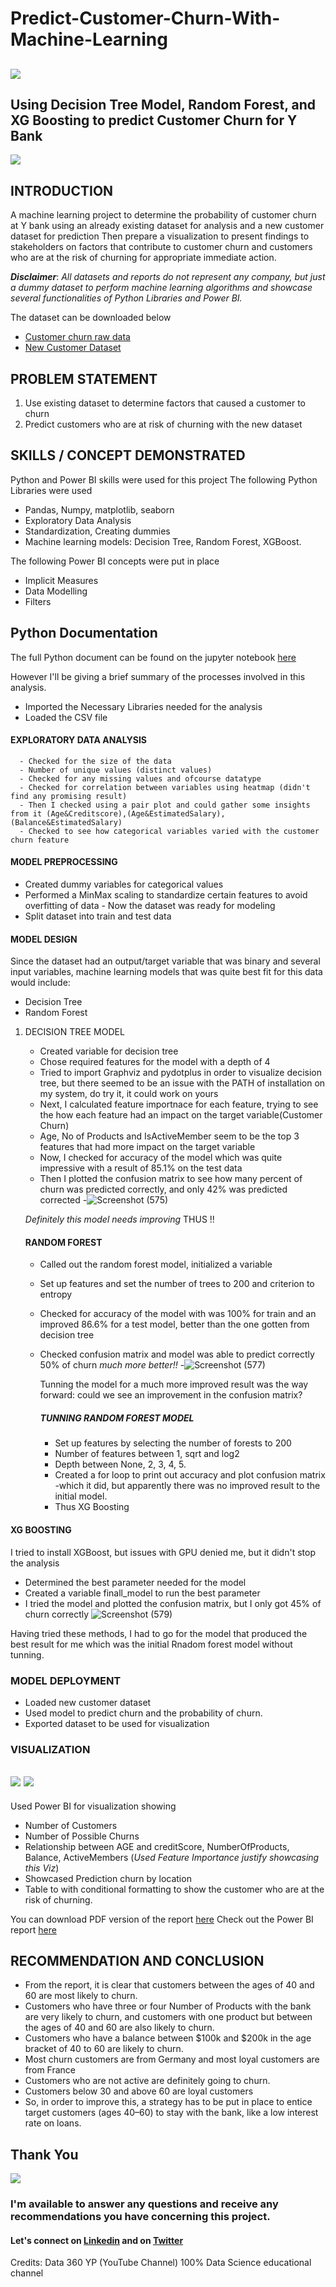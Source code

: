 # Predict-Customer-Churn-With-Machine-Learning

![](https://github.com/charlezvictor/Predict-Customer-Churn-With-Machine-Learning/blob/main/customer_churn_3.jpg)
---

## Using Decision Tree Model, Random Forest, and XG Boosting to predict Customer Churn for Y Bank


![](https://github.com/charlezvictor/Predict-Customer-Churn-With-Machine-Learning/blob/main/Rf%20tree.png)


## INTRODUCTION
A machine learning project to determine the probability of customer churn at Y bank using an already existing dataset for analysis and a new customer dataset for prediction Then prepare a visualization to present findings to stakeholders on factors that contribute to customer churn and customers who are at the risk of churning for appropriate immediate action.

**_Disclaimer_**: _All datasets and reports do not represent any company, but just a dummy dataset to perform machine learning algorithms and showcase several functionalities of Python Libraries and Power BI._ 

The dataset can be downloaded below
- [Customer churn raw data](https://github.com/charlezvictor/Predict-Customer-Churn-With-Machine-Learning/blob/main/churn%20raw%20data.txt)
- [New Customer Dataset](https://github.com/charlezvictor/Predict-Customer-Churn-With-Machine-Learning/blob/main/new%20unseen%20data.txt)

## PROBLEM STATEMENT 
1.	Use existing dataset to determine factors that caused a customer to churn
2.	Predict customers who are at risk of churning with the new dataset



## SKILLS / CONCEPT DEMONSTRATED
Python and Power BI skills were used for this project
The following Python Libraries were used
-	Pandas, Numpy, matplotlib, seaborn
-	Exploratory Data Analysis
-	Standardization, Creating dummies
-	Machine learning models: Decision Tree, Random Forest, XGBoost.

The following Power BI concepts were put in place
-	Implicit Measures
-	Data Modelling
-	Filters


## Python Documentation
The full Python document can be found on the jupyter notebook [here](https://github.com/charlezvictor/Predict-Customer-Churn-With-Machine-Learning/blob/main/Churn_With_Decison_Tree.ipynb)

However I'll be giving a brief summary of the processes involved in this analysis.
- Imported the Necessary Libraries needed for the analysis
- Loaded the CSV file
#### EXPLORATORY DATA ANALYSIS 
      - Checked for the size of the data
      - Number of unique values (distinct values)
      - Checked for any missing values and ofcourse datatype
      - Checked for correlation between variables using heatmap (didn't find any promising result)
      - Then I checked using a pair plot and could gather some insights from it (Age&Creditscore),(Age&EstimatedSalary),(Balance&EstimatedSalary)
      - Checked to see how categorical variables varied with the customer churn feature
 
#### MODEL PREPROCESSING 
- Created dummy variables for categorical values
- Performed a MinMax scaling to standardize certain features to avoid overfitting of data - Now the dataset was ready for modeling
- Split dataset into train and test data

#### MODEL DESIGN
  Since the dataset had an output/target variable that was binary and several input variables, machine learning models that was quite best fit for this data would include:
  - Decision Tree
  - Random Forest
1. DECISION TREE MODEL
   - Created variable for decision tree
   - Chose required features for the model with a depth of 4
   - Tried to import Graphviz and pydotplus in order to visualize decision tree, but there seemed to be an issue with the PATH of installation on my system, do try it, it could work on yours
   - Next, I calculated feature importnace for each feature, trying to see the how each feature had an impact on the target variable(Customer Churn)
   - Age, No of Products and IsActiveMember seem to be the top 3 features that had more impact on the target variable
   - Now, I checked for accuracy of the model which was quite impressive with a result of 85.1% on the test data
   - Then I plotted the confusion matrix to see how many percent of churn was predicted correctly, and only 42% was predicted corrected
   -![Screenshot (575)](https://user-images.githubusercontent.com/87811793/227467576-f036d4d8-b1d2-4500-846f-94edc1e2d076.png)
   
   _Definitely this model needs improving_ 
   THUS !!
   
   #### RANDOM FOREST
   - Called out the random forest model, initialized a variable
   - Set up features and set the number of trees to 200 and criterion to entropy
   - Checked for accuracy of the model with was 100% for train and an improved 86.6% for a test model, better than the one gotten from decision tree
   - Checked confusion matrix and model was able to predict correctly 50% of churn  _much more better!!_
   -![Screenshot (577)](https://user-images.githubusercontent.com/87811793/227468879-aeb38fe2-a6fe-45c3-9434-f1f119f4a6b7.png)
       
      Tunning the model for a much more improved result was the way forward: could we see an improvement in the confusion matrix?
      ##### TUNNING RANDOM FOREST MODEL
      - Set up features by selecting the number of forests to 200 
      - Number of features between 1, sqrt and log2
      - Depth between None, 2, 3, 4, 5.
      - Created a for loop to print out accuracy and plot confusion matrix -which it did, but apparently there was no improved result to the initial model.
      - Thus XG Boosting

  #### XG BOOSTING
  I tried to install XGBoost, but issues with GPU denied me, but it didn't stop the analysis
  - Determined the best parameter needed for the model
  - Created a variable finall_model to run the best parameter
  - I tried the model and plotted the confusion matrix, but I only got 45% of churn correctly
    ![Screenshot (579)](https://user-images.githubusercontent.com/87811793/227476355-28da488f-3fe0-428d-80be-0d678cc73270.png)



Having tried these methods, I had to go for the model that produced the best result for me which was the initial Rnadom forest model without tunning.

### MODEL DEPLOYMENT
- Loaded new customer dataset
- Used model to predict churn and the probability of churn.
- Exported dataset to be used for visualization


### VISUALIZATION
![](https://github.com/charlezvictor/Predict-Customer-Churn-With-Machine-Learning/blob/main/first_page.png)
![](https://github.com/charlezvictor/Predict-Customer-Churn-With-Machine-Learning/blob/main/Trailing_page.png)
---
Used Power BI for visualization showing
- Number of Customers
- Number of Possible Churns
- Relationship between AGE and creditScore, NumberOfProducts,  Balance, ActiveMembers (_Used Feature Importance justify showcasing this Viz_)
- Showcased Prediction churn by location
- Table to with conditional formatting to show the customer who are at the risk of churning.

You can download PDF version of the report [here](https://github.com/charlezvictor/Predict-Customer-Churn-With-Machine-Learning/blob/main/Churn%20Prediction%20Dashboad.pdf)
Check out the Power BI report [here](https://github.com/charlezvictor/Predict-Customer-Churn-With-Machine-Learning/blob/main/Churn%20Prediction%20Dashboad.pbix)

## RECOMMENDATION AND CONCLUSION
- From the report, it is clear that customers between the ages of 40 and 60 are most likely to churn.
- Customers who have three or four Number of Products with the bank are very likely to churn, and customers with one product but between the ages of 40 and 60 are also likely to churn.
- Customers who have a balance between $100k and $200k in the age bracket of 40 to 60 are likely to churn.
- Most churn customers are from Germany and most loyal customers are from France
- Customers who are not active are definitely going to churn.
- Customers below 30 and above 60 are loyal customers
- So, in order to improve this, a strategy has to be put in place to entice target customers (ages 40–60) to stay with the bank, like a low interest rate on loans.

## Thank You
![](https://github.com/charlezvictor/Sales_Analysis_Viz/blob/main/Thank%20you.jpg)




### I'm available to answer any questions and receive any recommendations you have concerning this project.
#### Let's connect on [Linkedin](https://www.linkedin.com/in/victor-onyeaghala-08a909167/) and on [Twitter](https://www.twitter.com/_char_lez)

Credits: Data 360 YP (YouTube Channel)
100% Data Science educational channel
